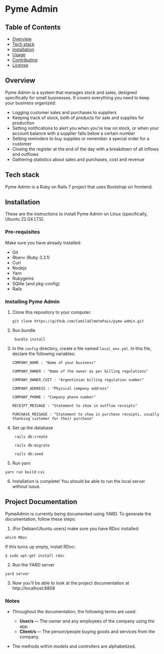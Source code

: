 # Pyme Admin

## Table of Contents
* [Overview](#overview)
* [Tech stack](#tech-stack)
* [Installation](#installation)
* [Usage](#usage)
* [Contributing](#contributing)
* [License](#license)

## Overview

Pyme Admin is a system that manages stock and sales, designed specifically for small businesses. It covers everything you need to keep your business organized:

* Logging customer sales and purchases to suppliers
* Keeping track of stock, both of products for sale and supplies for production
* Setting notifications to alert you when you're low on stock, or when your account balance with a supplier falls below a certain number
* Setting reminders to buy supplies or remember a special order for a customer
* Closing the register at the end of the day with a breakdown of all inflows and outflows
* Gathering statistics about sales and purchases, cost and revenue

## Tech stack

Pyme Admin is a Ruby on Rails 7 project that uses Bootstrap on frontend.

## Installation

These are the instructions to install Pyme Admin on Linux (specifically, Ubuntu 22.04 LTS). 

### Pre-requisites
Make sure you have already installed:
* Git
* Rbenv (Ruby 3.3.1)
* Curl
* Nodejs
* Yarn
* Rubygems
* SQlite (and pkg-config)
* Rails

### Installing Pyme Admin
1. Clone this repository to your computer.

    ```git clone https://github.com/CamilaUlmetePais/pyme-admin.git ```

2. Run bundle

    ` bundle install`

3. In the `config` directory, create a file named `local_env.yml`. In this file, declare the following variables:

    `COMPANY_NAME : "Name of your business"`

    `COMPANY_OWNER : "Name of the owner as per billing regulations"`

    `COMPANY_OWNER_CUIT : "Argentinian billing regulation number"`

    `COMPANY_ADDRESS : "Physical company address"`

    `COMPANY_PHONE : "Company phone number"`

    `RECEIPT_MESSAGE : "Statement to show in outflow receipts"`

    `PURCHASE_MESSAGE : "Statement to show in purchase receipts, usually thanking customer for their purchase"`

4. Set up the database

    ` rails db:create`

    ` rails db:migrate`

    ` rails db:seed`

5. Run yarn
  
  ` yarn run build:css `

6. Installation is complete! You should be able to run the local server without issue. 

## Project Documentation 

PymeAdmin is currently being documented using YARD. To generate the documentation, follow these steps: 

1. (For Debian/Ubuntu users) make sure you have RDoc installed: 

  ` which RDoc `

If this turns up empty, install RDoc:

  `$ sudo apt-get install rdoc`

2. Run the YARD server

  ` yard server `

3. Now you'll be able to look at the project documentation at http://localhost:8808

### Notes

- Throughout the documentation, the following terms are used:

  - **User/s --**  The owner and any employees of the company using the app.
  - **Client/s --** The person/people buying goods and services from the company.

- The methods within models and controllers are alphabetized. 

<!-- working on

### Running tests

## Usage

## Contributing

## License 

* System dependencies

* Configuration

* Services (job queues, cache servers, search engines, etc.)

* Deployment instructions


